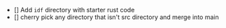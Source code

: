 

- [] Add `idf` directory with starter rust code
- [] cherry pick any directory that isn't src directory and merge into main